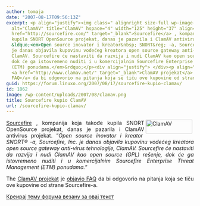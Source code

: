 ```yaml
---
author: tomaja
date: "2007-08-17T09:56:13Z"
excerpt: <p align="justify"><img class=" alignright size-full wp-image-1861" src="https://linuxo.org/wp-content/uploads/2007/08/clamav.png"
  alt="ClamAV" title="ClamAV" hspace="4" width="125" height="37" align="right" /><a
  href="http://sourcefire.com/" target="_blank">Sourcefire</a> , kompanija koja takođe
  kupila SNORT OpenSource projekat, danas je pazarila i ClamAV antivirus projekat.
  &ldquo;<em>Open source inovator i kreator&nbsp; SNORT&reg; -a, Sourcefire, Inc.
  je danas objavila kupovinu vodećeg kreatora open source gateway anti-virus tehnologije,
  ClamAV. Sourcefire će nastaviti da razvija i nudi ClamAV kao open source (GPL) re&scaron;enje,
  dok će ga istovremeno nuditi i u komercijalnim Sourcefire Enterprise Threat Management
  (ETM) ponudama.</em>&rdquo;</p><div align="justify"> </div><p align="justify">The
  <a href="http://www.clamav.net/" target="_blank">ClamAV projekat</a>  je <a href="http://www.clamav.net/support/sf-faq">objavio
  FAQ</a> da bi odgovorio na pitanja koja se tiču ove kupovine od strane Sourcefire-a.</p>
guid: https://forum.linuxo.org/2007/08/17/sourcefire-kupio-clamav/
id: 1862
image: /wp-content/uploads/2007/08/clamav.png
title: Sourcefire kupio ClamAV
url: /sourcefire-kupio-clamav/
---
```

<p align="justify">
  <img class=" alignright size-full wp-image-1861" src="https://linuxo.org/wp-content/uploads/2007/08/clamav.png" alt="ClamAV" title="ClamAV" hspace="4" width="125" height="37" align="right" /><a href="http://sourcefire.com/" target="_blank">Sourcefire</a> , kompanija koja takođe kupila SNORT OpenSource projekat, danas je pazarila i ClamAV antivirus projekat. &ldquo;<em>Open source inovator i kreator&nbsp; SNORT&reg; -a, Sourcefire, Inc. je danas objavila kupovinu vodećeg kreatora open source gateway anti-virus tehnologije, ClamAV. Sourcefire će nastaviti da razvija i nudi ClamAV kao open source (GPL) re&scaron;enje, dok će ga istovremeno nuditi i u komercijalnim Sourcefire Enterprise Threat Management (ETM) ponudama.</em>&rdquo;
</p>

<div align="justify">
</div>

<p align="justify">
  The <a href="http://www.clamav.net/" target="_blank">ClamAV projekat</a> je <a href="http://www.clamav.net/support/sf-faq">objavio FAQ</a> da bi odgovorio na pitanja koja se tiču ove kupovine od strane Sourcefire-a.
</p>

<!--break-->

[Креирај тему форума везану за овај текст](https://linuxo.org/nova-tema-na-forumu/?se_pid=1862)